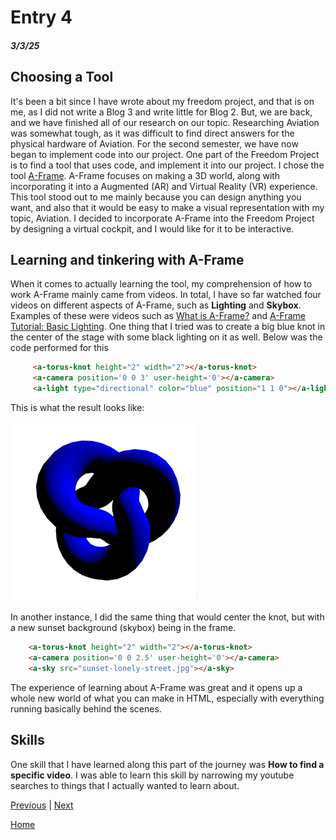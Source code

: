 # Entry 4
##### 3/3/25

## Choosing a Tool

It's been a bit since I have wrote about my freedom project, and that is on me, as I did not write a Blog 3 and write little for Blog 2. But, we are back, and we have finished all of our research on our topic. Researching Aviation was somewhat tough, as it was difficult to find direct answers for the physical hardware of Aviation. For the second semester, we have now began to implement code into our project. One part of the Freedom Project is to find a tool that uses code, and implement it into our project. I chose the tool [A-Frame](https://aframe.io/). A-Frame focuses on making a 3D world, along with incorporating it into a Augmented (AR) and Virtual Reality (VR) experience. This tool stood out to me mainly because you can design anything you want, and also that it would be easy to make a visual representation with my topic, Aviation. I decided to incorporate A-Frame into the Freedom Project by designing a virtual cockpit, and I would like for it to be interactive. 

## Learning and tinkering with A-Frame

When it comes to actually learning the tool, my comprehension of how to work A-Frame mainly came from videos. In total, I have so far watched four videos on different aspects of A-Frame, such as **Lighting** and **Skybox**. Examples of these were videos such as [What is A-Frame?](https://www.youtube.com/watch?v=ktjMCanKNLk) and [A-Frame Tutorial: Basic Lighting](https://www.youtube.com/watch?v=9soV6wZsg40). One thing that I tried was to create a big blue knot in the center of the stage with some black lighting on it as well. Below was the code performed for this
````html
     <a-torus-knot height="2" width="2"></a-torus-knot>
     <a-camera position='0 0 3' user-height='0'></a-camera>
     <a-light type="directional" color="blue" position="1 1 0"></a-light>
````
This is what the result looks like:
<br>
<br>
<img src="knot.png" alt="hello" width='300'>
<br>
<br>
In another instance, I did the same thing that would center the knot, but with a new sunset background (skybox) being in the frame.
````html
    <a-torus-knot height="2" width="2"></a-torus-knot>
    <a-camera position='0 0 2.5' user-height='0'></a-camera>
    <a-sky src="sunset-lonely-street.jpg"></a-sky>
````
The experience of learning about A-Frame was great and it opens up a whole new world of what you can make in HTML, especially with everything running basically behind the scenes. 

## Skills

One skill that I have learned along this part of the journey was **How to find a specific video**. I was able to learn this skill by narrowing my youtube searches to things that I actually wanted to learn about.

[Previous](entry03.md) | [Next](entry05.md)

[Home](../README.md)
